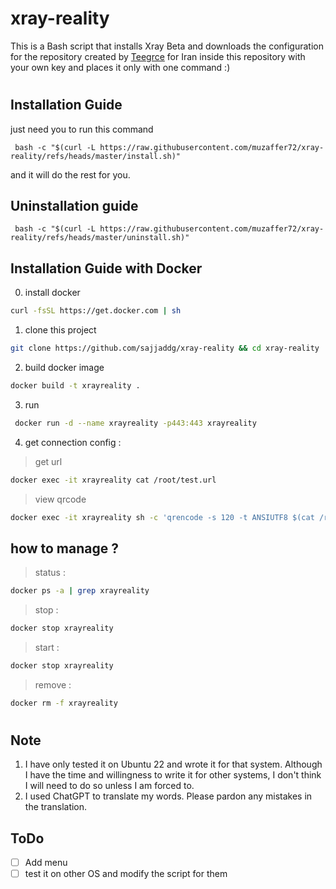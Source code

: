 # xray-reality
This is a Bash script that installs Xray Beta and downloads the configuration for the repository created by [Teegrce](https://twitter.com/Teegrce) for Iran inside this repository with your own key and places it only with one command :)
#
## Installation Guide
just need you to run this command
```
 bash -c "$(curl -L https://raw.githubusercontent.com/muzaffer72/xray-reality/refs/heads/master/install.sh)"
``` 
and it will do the rest for you.

## Uninstallation guide
```
 bash -c "$(curl -L https://raw.githubusercontent.com/muzaffer72/xray-reality/refs/heads/master/uninstall.sh)"
``` 

## Installation Guide with Docker 

0. install docker 
``` bash
curl -fsSL https://get.docker.com | sh
```
1. clone this project 
``` bash
git clone https://github.com/sajjaddg/xray-reality && cd xray-reality
```
2. build docker image 
``` bash
docker build -t xrayreality .
```
3. run 
``` bash
 docker run -d --name xrayreality -p443:443 xrayreality
```
4. get connection config :
> get url
``` bash
docker exec -it xrayreality cat /root/test.url
```
> view qrcode 
``` bash
docker exec -it xrayreality sh -c 'qrencode -s 120 -t ANSIUTF8 $(cat /root/test.url)'
```
## how to manage ?
> status :
``` bash
docker ps -a | grep xrayreality
```
> stop :
``` bash
docker stop xrayreality
```
> start :
``` bash
docker stop xrayreality
```
>remove :
``` bash
docker rm -f xrayreality
```
#
## Note
1. I have only tested it on Ubuntu 22 and wrote it for that system. Although I have the time and willingness to write it for other systems, I don't think I will need to do so unless I am forced to.
2. I used ChatGPT to translate my words. Please pardon any mistakes in the translation.

## ToDo
- [ ] Add menu
- [ ] test it on other OS and modify the script for them
